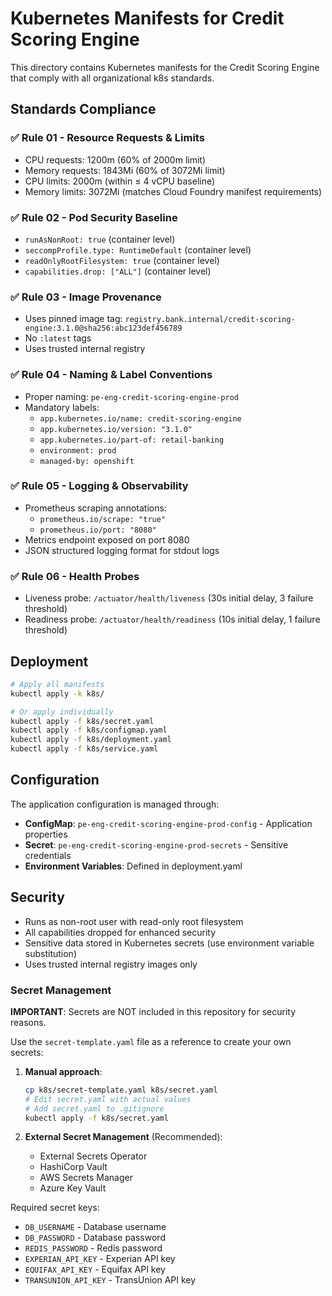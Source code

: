 # Kubernetes Manifests for Credit Scoring Engine

This directory contains Kubernetes manifests for the Credit Scoring Engine that comply with all organizational k8s standards.

## Standards Compliance

### ✅ Rule 01 - Resource Requests & Limits
- CPU requests: 1200m (60% of 2000m limit)
- Memory requests: 1843Mi (60% of 3072Mi limit)
- CPU limits: 2000m (within ≤ 4 vCPU baseline)
- Memory limits: 3072Mi (matches Cloud Foundry manifest requirements)

### ✅ Rule 02 - Pod Security Baseline
- `runAsNonRoot: true` (container level)
- `seccompProfile.type: RuntimeDefault` (container level)
- `readOnlyRootFilesystem: true` (container level)
- `capabilities.drop: ["ALL"]` (container level)

### ✅ Rule 03 - Image Provenance
- Uses pinned image tag: `registry.bank.internal/credit-scoring-engine:3.1.0@sha256:abc123def456789`
- No `:latest` tags
- Uses trusted internal registry

### ✅ Rule 04 - Naming & Label Conventions
- Proper naming: `pe-eng-credit-scoring-engine-prod`
- Mandatory labels:
  - `app.kubernetes.io/name: credit-scoring-engine`
  - `app.kubernetes.io/version: "3.1.0"`
  - `app.kubernetes.io/part-of: retail-banking`
  - `environment: prod`
  - `managed-by: openshift`

### ✅ Rule 05 - Logging & Observability
- Prometheus scraping annotations:
  - `prometheus.io/scrape: "true"`
  - `prometheus.io/port: "8080"`
- Metrics endpoint exposed on port 8080
- JSON structured logging format for stdout logs

### ✅ Rule 06 - Health Probes
- Liveness probe: `/actuator/health/liveness` (30s initial delay, 3 failure threshold)
- Readiness probe: `/actuator/health/readiness` (10s initial delay, 1 failure threshold)

## Deployment

```bash
# Apply all manifests
kubectl apply -k k8s/

# Or apply individually
kubectl apply -f k8s/secret.yaml
kubectl apply -f k8s/configmap.yaml
kubectl apply -f k8s/deployment.yaml
kubectl apply -f k8s/service.yaml
```

## Configuration

The application configuration is managed through:
- **ConfigMap**: `pe-eng-credit-scoring-engine-prod-config` - Application properties
- **Secret**: `pe-eng-credit-scoring-engine-prod-secrets` - Sensitive credentials
- **Environment Variables**: Defined in deployment.yaml

## Security

- Runs as non-root user with read-only root filesystem
- All capabilities dropped for enhanced security
- Sensitive data stored in Kubernetes secrets (use environment variable substitution)
- Uses trusted internal registry images only

### Secret Management

**IMPORTANT**: Secrets are NOT included in this repository for security reasons.

Use the `secret-template.yaml` file as a reference to create your own secrets:

1. **Manual approach**:
   ```bash
   cp k8s/secret-template.yaml k8s/secret.yaml
   # Edit secret.yaml with actual values
   # Add secret.yaml to .gitignore
   kubectl apply -f k8s/secret.yaml
   ```

2. **External Secret Management** (Recommended):
   - External Secrets Operator
   - HashiCorp Vault
   - AWS Secrets Manager
   - Azure Key Vault

Required secret keys:
- `DB_USERNAME` - Database username
- `DB_PASSWORD` - Database password  
- `REDIS_PASSWORD` - Redis password
- `EXPERIAN_API_KEY` - Experian API key
- `EQUIFAX_API_KEY` - Equifax API key
- `TRANSUNION_API_KEY` - TransUnion API key
